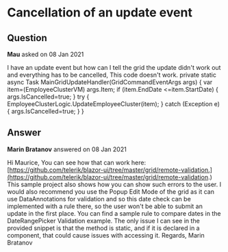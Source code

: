 # Cancellation of an update event

## Question

**Mau** asked on 08 Jan 2021

I have an update event but how can I tell the grid the update didn't work out and everything has to be cancelled, This code doesn't work. private static async Task MainGridUpdateHandler(GridCommandEventArgs args) { var item=(EmployeeClusterVM) args.Item; if (item.EndDate <=item.StartDate) { args.IsCancelled=true; } try { EmployeeClusterLogic.UpdateEmployeeCluster(item); } catch (Exception e) { args.IsCancelled=true; } }

## Answer

**Marin Bratanov** answered on 08 Jan 2021

Hi Maurice, You can see how that can work here: [https://github.com/telerik/blazor-ui/tree/master/grid/remote-validation.](https://github.com/telerik/blazor-ui/tree/master/grid/remote-validation.) This sample project also shows how you can show such errors to the user. I would also recommend you use the Popup Edit Mode of the grid as it can use DataAnnotations for validation and so this date check can be implemented with a rule there, so the user won't be able to submit an update in the first place. You can find a sample rule to compare dates in the DateRangePicker Validation example. The only issue I can see in the provided snippet is that the method is static, and if it is declared in a component, that could cause issues with accessing it. Regards, Marin Bratanov
